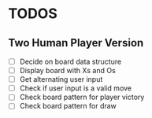# TODOS

## Two Human Player Version

- [ ] Decide on board data structure
- [ ] Display board with Xs and Os
- [ ] Get alternating user input 
- [ ] Check if user input is a valid move
- [ ] Check board pattern for player victory
- [ ] Check board pattern for draw